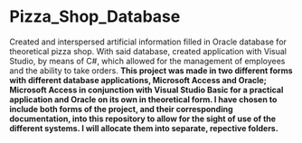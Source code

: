 # Pizza_Shop_Database
Created and interspersed artificial information filled in Oracle database for theoretical pizza shop. With said database, created application with Visual Studio, by means of C#, which allowed for the management of employees and the ability to take orders. 
**This project was made in two different forms with different database applications, Microsoft Access and Oracle; Microsoft Access in conjunction with Visual Studio Basic for a practical application and Oracle on its own in theoretical form. I have chosen to include both forms of the project, and their corresponding documentation, into this repository to allow for the sight of use of the different systems. I will allocate them into separate, repective folders.**
